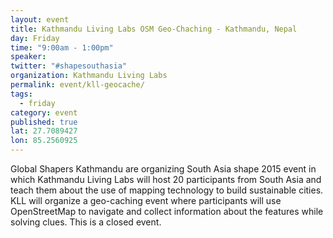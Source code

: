 ```yaml
---
layout: event
title: Kathmandu Living Labs OSM Geo-Chaching - Kathmandu, Nepal
day: Friday
time: "9:00am - 1:00pm"
speaker: 
twitter: "#shapesouthasia"
organization: Kathmandu Living Labs
permalink: event/kll-geocache/
tags: 
  - friday
category: event
published: true
lat: 27.7089427
lon: 85.2560925
---
```


Global Shapers Kathmandu are organizing South Asia shape 2015 event in which Kathmandu Living Labs will host 20 participants from South Asia and teach them about the use of mapping technology to build sustainable cities. KLL will organize a geo-caching event where participants will use OpenStreetMap to navigate and collect information about the features while solving clues. This is a closed event.
